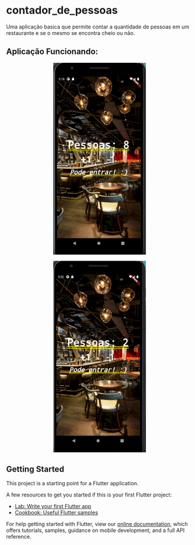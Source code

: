 # contador_de_pessoas

Uma aplicação basica que permite contar a quantidade de pessoas em um restaurante e se o mesmo se encontra cheio ou não.


## Aplicação Funcionando:
<p align="center">
    <img width="250" src="Gifs/Lotado.gif">    
</p>
<p align="center">
    <img width="250" src="Gifs/MundoInvertido.gif">
</p>

## Getting Started

This project is a starting point for a Flutter application.

A few resources to get you started if this is your first Flutter project:

- [Lab: Write your first Flutter app](https://flutter.dev/docs/get-started/codelab)
- [Cookbook: Useful Flutter samples](https://flutter.dev/docs/cookbook)

For help getting started with Flutter, view our
[online documentation](https://flutter.dev/docs), which offers tutorials,
samples, guidance on mobile development, and a full API reference.
